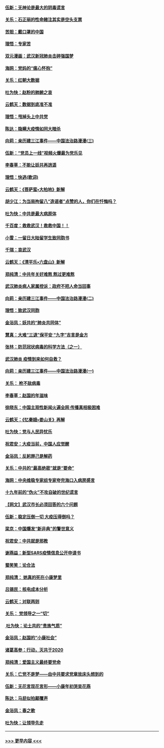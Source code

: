 #### [伍新：无神论是最大的阴毒谎言](../pages/nsc993/n11846129.md?t=02070231) 
#### [关乐：石正丽的性命赌注其实是空头支票](../pages/nsc993/n11846109.md?t=02070231) 
#### [苦胆：戴口罩的中国](../pages/nsc993/n11845576.md?t=02070231) 
#### [理悟：专家苦](../pages/nsc993/n11845564.md?t=02070231) 
#### [双元漫画：武汉新冠肺炎击碎强国梦](../pages/nsc993/n11843320.md?t=02070231) 
#### [海网：党妈的“瘟心怀抱”](../pages/nsc993/n11840740.md?t=02070231) 
#### [关乐：红朝大数据](../pages/nsc993/n11840675.md?t=02070231) 
#### [吐为快：赵粉的肺腑之哀](../pages/nsc993/n11840618.md?t=02070231) 
#### [云鹤天：数据到底准不准](../pages/nsc993/n11840325.md?t=02070231) 
#### [理悟：甩掉头上中共党](../pages/nsc993/n11838826.md?t=02070231) 
#### [陈达：隐瞒大疫情如同大暗杀](../pages/nsc993/n11838771.md?t=02070231) 
#### [向莉：亲历建三江事件——中国法治路漫漫(三)](../pages/nsc993/n11831825.md?t=02070231) 
#### [伍新：“党员上一线”视频火爆最为党乐见](../pages/nsc993/n11838200.md?t=02070231) 
#### [李春草：不能让妖共再逍遥](../pages/nsc993/n11838102.md?t=02070231) 
#### [理悟：快逃(歌词)](../pages/nsc993/n11838083.md?t=02070231) 
#### [云鹤天：《菩萨蛮▪大柏地》新解](../pages/nsc993/n11838059.md?t=02070231) 
#### [胡少江：为当局拘留八“造谣者”点赞的人，你们在忏悔吗？](../pages/nsc993/n11836801.md?t=02070231) 
#### [吐为快：中共是最大病原体](../pages/nsc993/n11836748.md?t=02070231) 
#### [千百度：救救武汉！救救中国！！](../pages/nsc993/n11836145.md?t=02070231) 
#### [小雪：一留日大陆留学生致同胞书](../pages/nsc993/n11834624.md?t=02070231) 
#### [千瑞：哀武汉](../pages/nsc993/n11833647.md?t=02070231) 
#### [云鹤天：《清平乐▪六盘山》新解](../pages/nsc993/n11833611.md?t=02070231) 
#### [郑纯清：中共年关好难熬 熬过更难熬](../pages/nsc993/n11833489.md?t=02070231) 
#### [武汉肺炎病人家属控诉：政府不把人命当回事](../pages/nsc993/n11833205.md?t=02070231) 
#### [向莉：亲历建三江事件——中国法治路漫漫(二)](../pages/nsc993/n11829102.md?t=02070231) 
#### [理悟：致武汉同胞](../pages/nsc993/n11831522.md?t=02070231) 
#### [金浴凤：妖共的“肺炎共同体”](../pages/nsc993/n11829448.md?t=02070231) 
#### [慧真：大难“三退”保平安 “九字”吉言是金方](../pages/nsc993/n11829501.md?t=02070231) 
#### [张林：防范冠状病毒的科学方法（之一）](../pages/nsc993/n11828618.md?t=02070231) 
#### [武汉肺炎 疫情到来如何自救？](../pages/nsc993/n11827632.md?t=02070231) 
#### [向莉：亲历建三江事件——中国法治路漫漫(一)](../pages/nsc993/n11827190.md?t=02070231) 
#### [关乐： 枪不敌病毒](../pages/nsc993/n11826746.md?t=02070231) 
#### [李春草：赵国的年滋味](../pages/nsc993/n11826321.md?t=02070231) 
#### [徐晓东：中国主观性新闻火遍全网 传播真相极困难](../pages/nsc993/n11826508.md?t=02070231) 
#### [云鹤天：《忆秦娥▪娄山关》再解](../pages/nsc993/n11824682.md?t=02070231) 
#### [吐为快：党与人民异忧乐](../pages/nsc993/n11824660.md?t=02070231) 
#### [祝君安：大疫当前，中国人应觉醒](../pages/nsc993/n11821946.md?t=02070231) 
#### [金浴凤：反躬罪己是解药](../pages/nsc993/n11820280.md?t=02070231) 
#### [关乐：中共的“最高绝密”就是“要命”](../pages/nsc993/n11816946.md?t=02070231) 
#### [海网：中央维稳专家组专家夸完海口入病房感言](../pages/nsc993/n11815138.md?t=02070231) 
#### [十九年前的“伪火”不攻自破的世纪谎言](../pages/nsc993/n11813238.md?t=02070231) 
#### [【网文】武汉市长必须回答的六个问题](../pages/nsc993/n11813848.md?t=02070231) 
#### [伍新：稳定压倒一切 大疫压得倒吗？](../pages/nsc993/n11812634.md?t=02070231) 
#### [梁京：中国爆发“新非典”的警世意义](../pages/nsc993/n11812554.md?t=02070231) 
#### [祝君安：中共就是邪教](../pages/nsc993/n11812431.md?t=02070231) 
#### [谢燕益：新型SARS疫情信息公开申请书](../pages/nsc993/n11808840.md?t=02070231) 
#### [蜀笑笑：论合法](../pages/nsc993/n11808064.md?t=02070231) 
#### [郑纯清： 她真的死在小康梦里](../pages/nsc993/n11806623.md?t=02070231) 
#### [吕锡民：核电成本分析](../pages/nsc993/n11806284.md?t=02070231) 
#### [云鹤天：对联两则](../pages/nsc993/n11805957.md?t=02070231) 
#### [关乐： 党领导之一“切”](../pages/nsc993/n11804505.md?t=02070231) 
#### [ 吐为快：论土共的“贵族气质”](../pages/nsc993/n11804490.md?t=02070231) 
#### [金浴凤：赵国的“小康社会”](../pages/nsc993/n11804452.md?t=02070231) 
#### [诸葛高参：行动，灭共于2020](../pages/nsc993/n11804120.md?t=02070231) 
#### [郑纯清：爱国主义最终要党命](../pages/nsc993/n11802197.md?t=02070231) 
#### [关乐：亡党不是梦——由中共要求党章放床头想到的](../pages/nsc993/n11802156.md?t=02070231) 
#### [伍新：无花言现花言形——小康年初哭吴花燕](../pages/nsc993/n11800044.md?t=02070231) 
#### [陈达：马屁似拍颠覆声](../pages/nsc993/n11800010.md?t=02070231) 
#### [金浴凤：春之歌](../pages/nsc993/n11797687.md?t=02070231) 
#### [吐为快：让领导先走](../pages/nsc993/n11797512.md?t=02070231) 

----
#### [ >>> 更早内容 <<< ](../indexes/nsc993-earlier.md)
